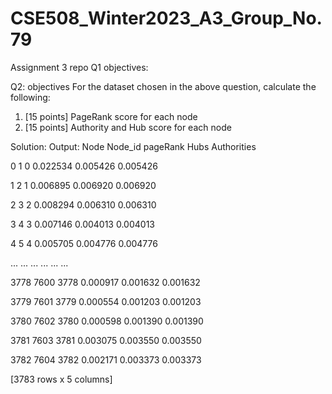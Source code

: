 # CSE508_Winter2023_A3_Group_No.79
Assignment 3 repo
Q1 objectives:



Q2: objectives
For the dataset chosen in the above question, calculate the following:
1. [15 points] PageRank score for each node
2. [15 points] Authority and Hub score for each node

Solution:
Output:
      Node  Node_id  pageRank      Hubs  Authorities
      
0        1        0  0.022534  0.005426     0.005426

1        2        1  0.006895  0.006920     0.006920

2        3        2  0.008294  0.006310     0.006310

3        4        3  0.007146  0.004013     0.004013

4        5        4  0.005705  0.004776     0.004776

...    ...      ...       ...       ...          ...

3778  7600     3778  0.000917  0.001632     0.001632

3779  7601     3779  0.000554  0.001203     0.001203

3780  7602     3780  0.000598  0.001390     0.001390

3781  7603     3781  0.003075  0.003550     0.003550

3782  7604     3782  0.002171  0.003373     0.003373


[3783 rows x 5 columns]
